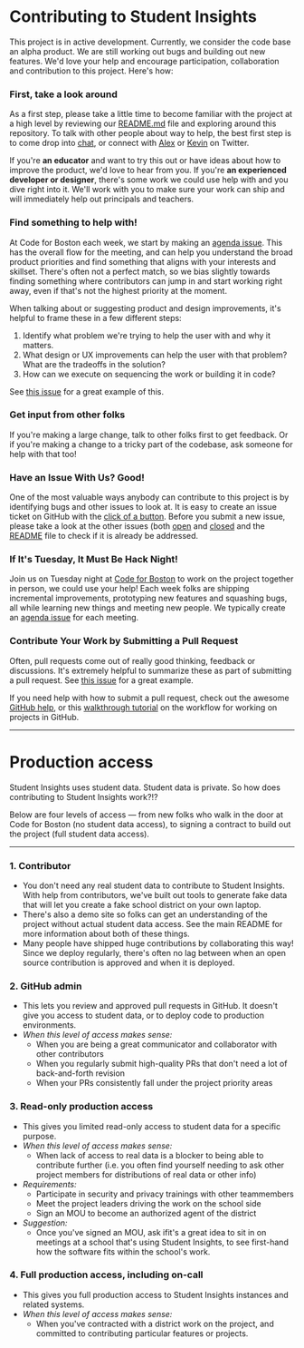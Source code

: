 # Contributing to Student Insights

This project is in active development.  Currently, we consider the code base an alpha product. We are still working out bugs and building out new features.  We'd love your help and encourage participation, collaboration and contribution to this project.  Here's how: 

### First, take a look around

As a first step, please take a little time to become familiar with the project at a high level by reviewing our [README.md](README.md) file and exploring around this repository.  To talk with other people about way to help, the best first step is to come drop into [chat](https://cfb-public.slack.com/messages/somerville-schools/), or connect with [Alex](https://twitter.com/alexsoble) or [Kevin](https://twitter.com/krob) on Twitter. 

If you're **an educator** and want to try this out or have ideas about how to improve the product, we'd love to hear from you.  If you're **an experienced developer or designer**, there's some work we could use help with and you dive right into it.  We'll work with you to make sure your work can ship and will immediately help out principals and teachers.

### Find something to help with!
At Code for Boston each week, we start by making an [agenda issue]( https://github.com/studentinsights/studentinsights/issues?utf8=%E2%9C%93&q=is%3Aissue+agenda+).  This has the overall flow for the meeting, and can help you understand the broad product priorities and find something that aligns with your interests and skillset.  There's often not a perfect match, so we bias slightly towards finding something where contributors can jump in and start working right away, even if that's not the highest priority at the moment.  

When talking about or suggesting product and design improvements, it's helpful to frame these in a few different steps:
  1. Identify what problem we're trying to help the user with and why it matters.
  2. What design or UX improvements can help the user with that problem? What are the tradeoffs in the solution?
  3. How can we execute on sequencing the work or building it in code?

See [this issue](https://github.com/studentinsights/studentinsights/issues/307#issuecomment-210643323) for a great example of this.

### Get input from other folks
If you're making a large change, talk to other folks first to get feedback.  Or if you're making a change to a tricky part of the codebase, ask someone for help with that too!

### Have an Issue With Us?  Good! 
One of the most valuable ways anybody can contribute to this project is by identifying bugs and other issues to look at.  It is easy to create an issue ticket on GitHub with the [click of a button](https://github.com/studentinsights/studentinsights/issues/new). Before you submit a new issue, please take a look at the other issues (both [open](https://github.com/studentinsights/studentinsights/issues?q=is%3Aopen+is%3Aissue) and [closed](https://github.com/studentinsights/studentinsights/issues?q=is%3Aissue+is%3Aclosed) and the [README](README.md) file to check if it is already be addressed.  

### If It's Tuesday, It Must Be Hack Night! 
Join us on Tuesday night at [Code for Boston](http://www.codeforboston.org) to work on the project together in person, we could use your help!  Each week folks are shipping incremental improvements, prototyping new features and squashing bugs, all while learning new things and meeting new people.  We typically create an [agenda issue]( https://github.com/studentinsights/studentinsights/issues?utf8=%E2%9C%93&q=is%3Aissue+agenda+) for each meeting.

### Contribute Your Work by Submitting a Pull Request
Often, pull requests come out of really good thinking, feedback or discussions.  It's extremely helpful to summarize these as part of submitting a pull request.  See [this issue](https://github.com/studentinsights/studentinsights/issues/307#issuecomment-210643323) for a great example.

If you need help with how to submit a pull request, check out the awesome [GitHub help](https://help.github.com/articles/using-pull-requests/), or this [walkthrough tutorial](https://guides.github.com/introduction/flow/) on the workflow for working on projects in GitHub.

---

# Production access

Student Insights uses student data. Student data is private. So how does contributing to Student Insights work?!?

Below are four levels of access — from new folks who walk in the door at Code for Boston (no student data access), to signing a contract to build out the project (full student data access).

----

### 1. Contributor

  + You don't need any real student data to contribute to Student Insights. With help from contributors, we've built out tools to generate fake data that will let you create a fake school district on your own laptop.
  + There's also a demo site so folks can get an understanding of the project without actual student data access.  See the main README for more information about both of these things.
  + Many people have shipped huge contributions by collaborating this way!  Since we deploy regularly, there's often no lag between when an open source contribution is approved and when it is deployed.


### 2. GitHub admin

  + This lets you review and approved pull requests in GitHub. It doesn't give you access to student data, or to deploy code to production environments.
  + _When this level of access makes sense:_
    + When you are being a great communicator and collaborator with other contributors
    + When you regularly submit high-quality PRs that don't need a lot of back-and-forth revision
    + When your PRs consistently fall under the project priority areas

### 3. Read-only production access

  + This gives you limited read-only access to student data for a specific purpose.
  + _When this level of access makes sense:_
    + When lack of access to real data is a blocker to being able to contribute further (i.e. you often find yourself needing to ask other project members for distributions of real data or other info)
  + _Requirements:_
    + Participate in security and privacy trainings with other teammembers
    + Meet the project leaders driving the work on the school side
    + Sign an MOU to become an authorized agent of the district
  + _Suggestion:_
    + Once you've signed an MOU, ask ifit's a great idea to sit in on meetings at a school that's using Student Insights, to see first-hand how the software fits within the school's work.


### 4. Full production access, including on-call

  + This gives you full production access to Student Insights instances and related systems.
  + _When this level of access makes sense:_
    + When you've contracted with a district work on the project, and committed to contributing particular features or projects.